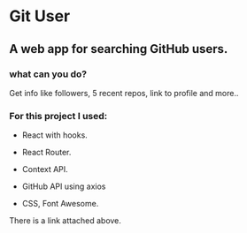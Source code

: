 # Git User

## A web app for searching GitHub users.

### what can you do?
Get info like followers, 5 recent repos, link to profile and more..

### For this project I used:

- React with hooks.

- React Router.

- Context API.

- GitHub API using axios

- CSS, Font Awesome.

There is a link attached above.
